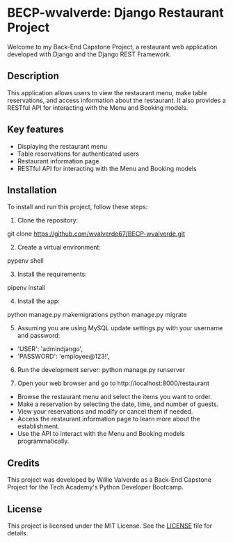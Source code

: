 # BECP-wvalverde: Django Restaurant Project

Welcome to my Back-End Capstone Project, a restaurant web application developed with Django and the Django REST Framework.

## Description

This application allows users to view the restaurant menu, make table reservations, and access information about the restaurant. It also provides a RESTful API for interacting with the Menu and Booking models.

## Key features

- Displaying the restaurant menu
- Table reservations for authenticated users
- Restaurant information page
- RESTful API for interacting with the Menu and Booking models

## Installation

To install and run this project, follow these steps:

1. Clone the repository:

git clone https://github.com/wvalverde67/BECP-wvalverde.git


2. Create a virtual environment:

pypenv shell

3. Install the requirements:

pipenv install

4. Install the app:

python manage.py makemigrations
python manage.py migrate

5. Assuming you are using MySQL update settings.py with your username and password:
- 'USER': 'admindjango',
- 'PASSWORD': 'employee@123!',


6. Run the development server:
python manage.py runserver

7. Open your web browser and go to http://localhost:8000/restaurant
- Browse the restaurant menu and select the items you want to order.
- Make a reservation by selecting the date, time, and number of guests.
- View your reservations and modify or cancel them if needed.
- Access the restaurant information page to learn more about the establishment.
- Use the API to interact with the Menu and Booking models programmatically.


## Credits

This project was developed by Willie Valverde as a Back-End Capstone Project for the Tech Academy's Python Developer Bootcamp.

## License

This project is licensed under the MIT License. See the [LICENSE](LICENSE) file for details.
